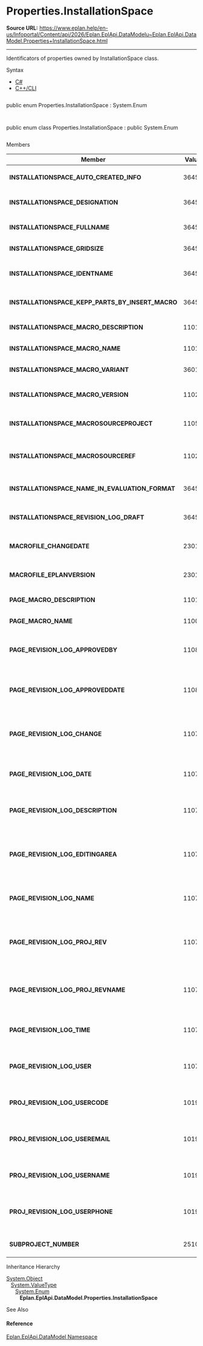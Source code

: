 # Properties.InstallationSpace

**Source URL:** https://www.eplan.help/en-us/Infoportal/Content/api/2026/Eplan.EplApi.DataModelu~Eplan.EplApi.DataModel.Properties+InstallationSpace.html

---

Identificators of properties owned by InstallationSpace class.

Syntax

- [C#](#i-syntax-CS)
- [C++/CLI](#i-syntax-CPP2005)

```
```
public enum Properties.InstallationSpace : System.Enum
```
```

```
```
public enum class Properties.InstallationSpace : public System.Enum
```
```

Members

| Member | Value | Description |
| --- | --- | --- |
| **INSTALLATIONSPACE\_AUTO\_CREATED\_INFO** | 36456 | Automatically generated # 36456. |
| **INSTALLATIONSPACE\_DESIGNATION** | 36452 | Layout space name # 36452. |
| **INSTALLATIONSPACE\_FULLNAME** | 36454 | Layout space name (full) # 36454. |
| **INSTALLATIONSPACE\_GRIDSIZE** | 36450 | Grid size # 36450. |
| **INSTALLATIONSPACE\_IDENTNAME** | 36453 | Layout space name (identifying) # 36453. |
| **INSTALLATIONSPACE\_KEPP\_PARTS\_BY\_INSERT\_MACRO** | 36457 | Keep parts at placement # 36457. |
| **INSTALLATIONSPACE\_MACRO\_DESCRIPTION** | 11019 | Macro: Description # 11019. |
| **INSTALLATIONSPACE\_MACRO\_NAME** | 11018 | Macro: Name # 11018. |
| **INSTALLATIONSPACE\_MACRO\_VARIANT** | 36019 | Macro: Variant # 36019. |
| **INSTALLATIONSPACE\_MACRO\_VERSION** | 11025 | Macro: Version # 11025. |
| **INSTALLATIONSPACE\_MACROSOURCEPROJECT** | 11055 | Macro: Source project # 11055. |
| **INSTALLATIONSPACE\_MACROSOURCEREF** | 11026 | Macro: Source / reference # 11026. |
| **INSTALLATIONSPACE\_NAME\_IN\_EVALUATION\_FORMAT** | 36455 | Layout space name (in reports) # 36455. |
| **INSTALLATIONSPACE\_REVISION\_LOG\_DRAFT** | 36451 | Layout space in draft mode # 36451. |
| **MACROFILE\_CHANGEDATE** | 23019 | Macro: Modification date # 23019. |
| **MACROFILE\_EPLANVERSION** | 23018 | Macro: Eplan version # 23018. |
| **PAGE\_MACRO\_DESCRIPTION** | 11014 | Macro: Description # 11014. |
| **PAGE\_MACRO\_NAME** | 11008 | Macro: Name # 11008. |
| **PAGE\_REVISION\_LOG\_APPROVEDBY** | 11087 | Revision: Approved by (change tracking) # 11087. |
| **PAGE\_REVISION\_LOG\_APPROVEDDATE** | 11088 | Revision: Approved date (change tracking) # 11088. |
| **PAGE\_REVISION\_LOG\_CHANGE** | 11073 | Reason for revision change (change tracking) # 11073. |
| **PAGE\_REVISION\_LOG\_DATE** | 11074 | Revision date (change tracking) # 11074. |
| **PAGE\_REVISION\_LOG\_DESCRIPTION** | 11072 | Revision description (change tracking) # 11072. |
| **PAGE\_REVISION\_LOG\_EDITINGAREA** | 11079 | Defined working section (from change tracking) # 11079. |
| **PAGE\_REVISION\_LOG\_NAME** | 11071 | Revision index (change tracking) # 11071. |
| **PAGE\_REVISION\_LOG\_PROJ\_REV** | 11075 | Associated project revision (change tracking) # 11075. |
| **PAGE\_REVISION\_LOG\_PROJ\_REVNAME** | 11077 | Associated revision name (change tracking) # 11077. |
| **PAGE\_REVISION\_LOG\_TIME** | 11078 | Revision time (change tracking) # 11078. |
| **PAGE\_REVISION\_LOG\_USER** | 11070 | Revision created by (change tracking) # 11070. |
| **PROJ\_REVISION\_LOG\_USERCODE** | 10190 | User code (change tracking) # 10190. |
| **PROJ\_REVISION\_LOG\_USEREMAIL** | 10193 | User: E-mail address (change tracking) # 10193. |
| **PROJ\_REVISION\_LOG\_USERNAME** | 10191 | User name (change tracking) # 10191. |
| **PROJ\_REVISION\_LOG\_USERPHONE** | 10192 | User: Phone number (change tracking) # 10192. |
| **SUBPROJECT\_NUMBER** | 25101 | Subproject number # 25101. |

Inheritance Hierarchy

[System.Object](#)  
   [System.ValueType](#)  
      [System.Enum](#)  
         **Eplan.EplApi.DataModel.Properties.InstallationSpace**

See Also

#### Reference

[Eplan.EplApi.DataModel Namespace](Eplan.EplApi.DataModelu~Eplan.EplApi.DataModel_namespace.html)